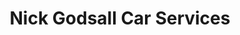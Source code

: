 ---
title: "Nick Godsall Car Services"
url: /newport/nick-godsall-car-services/
shop: car repair
---